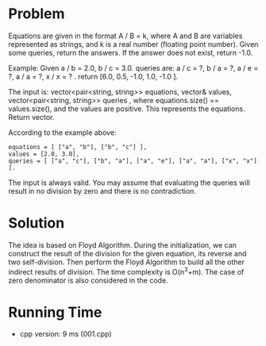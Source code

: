 # Problem

Equations are given in the format A / B = k, where A and B are variables represented as strings, and k is a real number (floating point number). Given some queries, return the answers. If the answer does not exist, return -1.0.

Example:
Given a / b = 2.0, b / c = 3.0. 
queries are: a / c = ?, b / a = ?, a / e = ?, a / a = ?, x / x = ? . 
return [6.0, 0.5, -1.0, 1.0, -1.0 ].

The input is: vector<pair<string, string>> equations, vector<double>& values, vector<pair<string, string>> queries , where equations.size() == values.size(), and the values are positive. This represents the equations. Return vector<double>.

According to the example above:

```
equations = [ ["a", "b"], ["b", "c"] ],
values = [2.0, 3.0],
queries = [ ["a", "c"], ["b", "a"], ["a", "e"], ["a", "a"], ["x", "x"] ]. 
```

The input is always valid. You may assume that evaluating the queries will result in no division by zero and there is no contradiction.

# Solution

The idea is based on Floyd Algorithm. During the initialization, we can construct the result of the division for the given equation, its reverse and two self-division. Then perform the Floyd Algorithm to build all the other indirect results of division. The time complexity is O(n<sup>3</sup>+m). The case of zero denominator is also considered in the code.

# Running Time

- cpp version: 9 ms (001.cpp)